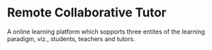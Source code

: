 # Remote Collaborative Tutor
 A online learning platform which sopports three entites of the learning paradigm, viz., students, teachers and tutors.
